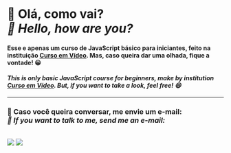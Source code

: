 <h1>🖖 Olá, como vai? <br> <em>🖖 Hello, how are you?</em></h1>

<h4>Esse e apenas um curso de JavaScript básico para iniciantes, feito na instituição <a href="https://www.cursoemvideo.com">Curso em Vídeo</a>. Mas, caso queira dar uma olhada, fique a vontade! 😀</h4>
<h4><em>This is only basic JavaScript course for beginners, make by institution <a href="https://www.cursoemvideo.com">Curso em Vídeo</a>. But, if you want to take a look, feel free! 😄</em></h4>

<hr>

<h3>📧 Caso você queira conversar, me envie um e-mail: <br> <em>📧 If you want to talk to me, send me an e-mail:</em></h3>
<br>
  <div>
    <a href = "mailto: hugocamposarimathea@gmail.com"><img src="https://img.shields.io/badge/Gmail-D14836?style=for-the-badge&logo=gmail&logoColor=white" target="_blank"></a>
    <a href="https://www.linkedin.com/in/hugocamposarimathea" target="_blank"><img src="https://img.shields.io/badge/-LinkedIn-%230077B5?style=for-the-badge&logo=linkedin&logoColor=white" target="_blank"></a> 
  </div><br/>
